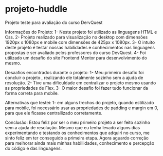 # projeto-huddle
 Projeto teste para avaliação do curso DervQuest

Informações do Projeto:
1- Neste projeto foi utilizado as linguagens HTML e Css.
2- Projeto realizado para visualização no desktop com dimensões 1920px x 1080px e mobile com dimensões de 425px x 1080px.
3- O intuito deste projeto é testar nossas habilidades e conhecimentos nas linguagens propostas e ser avaliado pelos professores do curso DevQuest.
4- Foi utilizado um desafio do site Frontend Mentor para desenvolvimento do mesmo.

Desaafios encontrados durante o projeto:
1- Meu primeiro desafio foi concluir o projeto , realizando ele totalmente sozinho sem a ajuda de resolução.
2- Tive uma dificuldade em centralizar o projeto mesmo usando as propriedades de Flex.
3- O maior desafio foi fazer tudo funcionar da forma correta para mobile.

Alternativas que testei:
1- em alguns trechos do projeto, quando estilizado para mobile, foi necessário usar as propriedades de padding e margin em 0, para que ele ficasse centrallizado corretamente.

Conclusão:
Estou feliz por ser o meu primeiro projeto a ser feito sozinho sem a ajuda de resolução. Mesmo que eu tenha levado alguns dias experimentando e testando os conhecimentos que adquiri no curso, me sinto feliz em ter conseguido a primeira etapa. Agora aguardo correção para melhorar ainda mais minhas habillidades, conhecimento e percepção do código e das linguagens.
